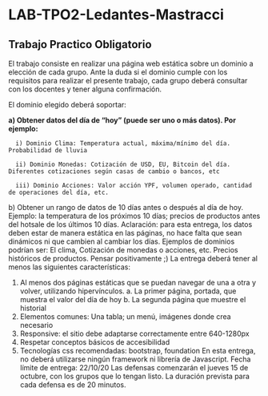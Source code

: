 # LAB-TPO2-Ledantes-Mastracci
## Trabajo Practico Obligatorio

El trabajo consiste en realizar una página web estática sobre un dominio a elección de cada grupo. Ante la duda si el dominio cumple con los requisitos para realizar el presente trabajo, cada grupo deberá consultar con los docentes y tener alguna confirmación.

El dominio elegido deberá soportar:

**a) Obtener datos del día de “hoy” (puede ser uno o más datos). Por ejemplo:**

      i) Dominio Clima: Temperatura actual, máxima/mínimo del día. Probabilidad de lluvia

      ii) Dominio Monedas: Cotización de USD, EU, Bitcoin del día. Diferentes cotizaciones según casas de cambio o bancos, etc

      iii) Dominio Acciones: Valor acción YPF, volumen operado, cantidad de operaciones del día, etc.

b) Obtener un rango de datos de 10 días antes o después al día de hoy. Ejemplo: la temperatura de los próximos 10 días; precios de productos antes del hotsale de los últimos 10 días. Aclaración: para esta entrega, los datos deben estar de manera estática en las páginas, no hace falta que sean dinámicos ni que cambien al cambiar los días.
Ejemplos de dominios podrían ser: El clima, Cotización de monedas o acciones, etc. Precios históricos de productos. Pensar positivamente ;) La entrega deberá tener al menos las siguientes características:
1. Al menos dos páginas estáticas que se puedan navegar de una a otra y volver, utilizando hipervínculos.
a. La primer página, portada, que muestra el valor del día de hoy
b. La segunda página que muestre el historial
2. Elementos comunes: Una tabla; un menú, imágenes donde crea necesario
3. Responsive: el sitio debe adaptarse correctamente entre 640-1280px
4. Respetar conceptos básicos de accesibilidad
5. Tecnologías css recomendadas: bootstrap, foundation
En esta entrega, no deberá utilizarse ningún framework ni librería de Javascript. Fecha límite de entrega: 22/10/20
Las defensas comenzarán el jueves 15 de octubre, con los grupos que lo tengan listo. La duración prevista para cada defensa es de 20 minutos.
